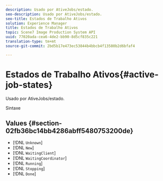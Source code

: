 ```yaml
---
description: Usado por AtiveJobs/estado.
seo-description: Usado por AtiveJobs/estado.
seo-title: Estados de Trabalho Ativos
solution: Experience Manager
title: Estados de Trabalho Ativos
topic: Scene7 Image Production System API
uuid: 77020ada-cea6-4de2-bb90-8d5cf835c221
translation-type: tm+mt
source-git-commit: 2bd5b17e473ec53844b4bbcb4f13580b2d6bfaf4

---
```



# Estados de Trabalho Ativos{#active-job-states}

Usado por AtiveJobs/estado.

Sintaxe

## Values {#section-02fb36bc14bb4286abff5480753200de}

* [!DNL `Unknown`]
* [!DNL `New`]
* [!DNL `WaitingClient`]
* [!DNL `WaitingCoordinator`]
* [!DNL `Running`]
* [!DNL `Stopping`]
* [!DNL `Done`]

